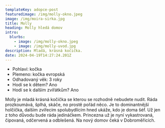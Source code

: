 ```yaml
---
templateKey: adopce-post
featuredimage: /img/molly-okno.jpeg
image: /img/moira-sirka.jpg
title: Molly
heading: Molly hledá domov
intro:
  blurbs:
    - image: /img/molly-okno.jpeg
    - image: /img/molly-uvod.jpg
description: Mladá, krásná kočička.
date: 2024-04-19T14:27:24.201Z
---
```

* Pohlaví: kočka
* Plemeno: kočka evropská
* Odhadovaný věk: 3 roky
* Hodí se k dětem? Ano
* Hodí se k dalším zvířátkům? Ano

Molly je mladá krásná kočička se kterou se rozhodně nebudete nudit. Ráda prozkoumává, šplhá, skáče, no prostě pořád něco. Je to dominantnější holčička, dalším zvířecím spolubydlícím hned ukáže, kdo je doma šéf. Už jen z toho důvodu bude ráda jedináčkem. Princezna už je nyní vykastrovaná, čipovaná, odčervená a odblešená. Na nový domov čeká v Dobroměřicích.